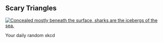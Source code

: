 ## Scary Triangles
[![Concealed mostly beneath the surface, sharks are the icebergs of the sea.](https://imgs.xkcd.com/comics/scary_triangles.png)](https://xkcd.com/2923/ "Concealed mostly beneath the surface, sharks are the icebergs of the sea.")

Your daily random xkcd
